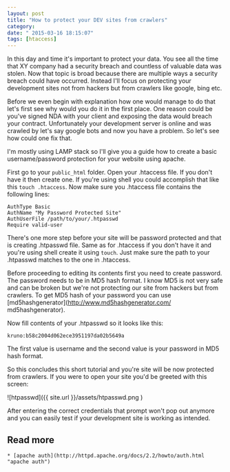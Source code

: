 ```yaml
---
layout: post
title: "How to protect your DEV sites from crawlers"
category: 
date: " 2015-03-16 18:15:07"
tags: [htaccess]
---
```


In this day and time it's important to protect your data. You see all the time that XY company had a security breach
and countless of valuable data was stolen. Now that topic is broad because there are multiple ways a
security breach could have occurred. Instead I'll focus on protecting your development sites not from hackers
but from crawlers like google, bing etc.

Before we even begin with explanation how one would manage to do that let's first see why would you do it in the first
place. One reason could be you've signed NDA with your client and exposing the data would breach your contract.
Unfortunately your development server is online and was crawled by let's say google bots and now you have a problem.
So let's see how could one fix that.

I'm mostly using LAMP stack so I'll give you a guide how to create a basic username/password protection for your
website using apache.

First go to your <code>public_html</code> folder. Open your .htaccess file. If you don't have it then create one. If
you're using shell you could accomplish that like this <code>touch .htaccess</code>.
Now make sure you .htaccess file contains the following lines:

    AuthType Basic
    AuthName "My Password Protected Site"
    AuthUserFile /path/to/your/.htpasswd
    Require valid-user

There's one more step before your site will be password protected and that is creating .htpasswd file.
Same as for .htaccess if you don't have it and you're using shell create it using <code>touch</code>.
Just make sure the path to your .htpasswd matches to the one in .htaccess.

Before proceeding to editing its contents first you need to create password. The password needs to be in MD5 hash
format. I know MD5 is not very safe and can be broken but we're not protecting our site from hackers but from crawlers.
To get MD5 hash of your password you can use [md5hashgenerator](http://www.md5hashgenerator.com/ md5hashgenerator).

Now fill contents of your .htpasswd so it looks like this:

    kruno:b58c2004d062ece3951197da02b5649a

The first value is username and the second value is your password in MD5 hash format.

So this concludes this short tutorial and you're site will be now protected from crawlers.
If you were to open your site you'd be greeted with this screen:

![htpasswd]({{ site.url }}/assets/htpasswd.png )

After entering the correct credentials that prompt won't pop out anymore and you can easily test if your development
site is working as intended.

## Read more

    * [apache auth](http://httpd.apache.org/docs/2.2/howto/auth.html "apache auth")
